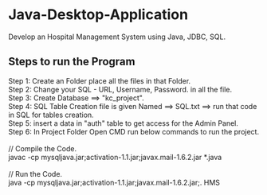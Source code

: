 # Java-Desktop-Application
Develop an Hospital Management System using Java, JDBC, SQL.


## Steps to run the Program
Step 1: Create an Folder place all the files in that Folder. <br>
Step 2: Change your SQL - URL, Username, Password. in all the file. <br>
Step 3: Create Database ==> "kc_project". <br>
Step 4: SQL Table Creation file is given Named ==> SQL.txt ==> run that code in SQL for tables creation. <br>
Step 5: insert a data in "auth" table to get access for the Admin Panel. <br>
Step 6: In Project Folder Open CMD run below commands to run the project. <br><br>
        // Compile the Code. <br>
        javac -cp mysqljava.jar;activation-1.1.jar;javax.mail-1.6.2.jar *.java <br><br>
        // Run the Code. <br>
        java -cp mysqljava.jar;activation-1.1.jar;javax.mail-1.6.2.jar;. HMS <br>
        


